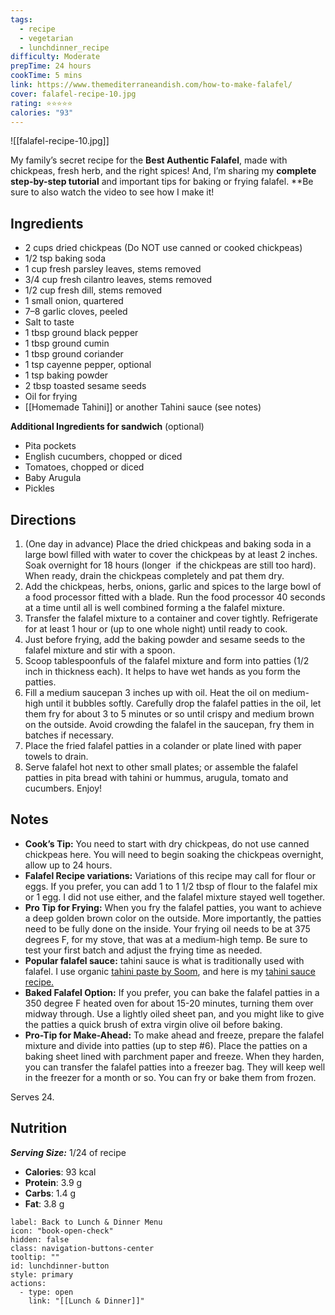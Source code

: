 ```yaml
---
tags:
  - recipe
  - vegetarian
  - lunchdinner_recipe
difficulty: Moderate
prepTime: 24 hours
cookTime: 5 mins
link: https://www.themediterraneandish.com/how-to-make-falafel/
cover: falafel-recipe-10.jpg
rating: ⭐️⭐️⭐️⭐️⭐️
calories: "93"
---
```


![[falafel-recipe-10.jpg]]

My family’s secret recipe for the **Best Authentic Falafel**, made with chickpeas, fresh herb, and the right spices! And, I’m sharing my **complete step-by-step tutorial** and important tips for baking or frying falafel. **Be sure to also watch the video to see how I make it!

## Ingredients
- 2 cups dried chickpeas (Do NOT use canned or cooked chickpeas)
- 1/2 tsp baking soda
- 1 cup fresh parsley leaves, stems removed
- 3/4 cup fresh cilantro leaves, stems removed
- 1/2 cup fresh dill, stems removed
- 1 small onion, quartered
- 7–8 garlic cloves, peeled
- Salt to taste
- 1 tbsp ground black pepper
- 1 tbsp ground cumin
- 1 tbsp ground coriander
- 1 tsp cayenne pepper, optional
- 1 tsp baking powder
- 2 tbsp toasted sesame seeds
- Oil for frying
- [[Homemade Tahini]] or another Tahini sauce (see notes)

**Additional Ingredients for sandwich** (optional)
- Pita pockets
- English cucumbers, chopped or diced
- Tomatoes, chopped or diced
- Baby Arugula
- Pickles


## Directions
1. (One day in advance) Place the dried chickpeas and baking soda in a large bowl filled with water to cover the chickpeas by at least 2 inches. Soak overnight for 18 hours (longer  if the chickpeas are still too hard). When ready, drain the chickpeas completely and pat them dry.
2. Add the chickpeas, herbs, onions, garlic and spices to the large bowl of a food processor fitted with a blade. Run the food processor 40 seconds at a time until all is well combined forming a the falafel mixture.
2. Transfer the falafel mixture to a container and cover tightly. Refrigerate for at least 1 hour or (up to one whole night) until ready to cook.
3. Just before frying, add the baking powder and sesame seeds to the falafel mixture and stir with a spoon.
4. Scoop tablespoonfuls of the falafel mixture and form into patties (1/2 inch in thickness each). It helps to have wet hands as you form the patties.
5. Fill a medium saucepan 3 inches up with oil. Heat the oil on medium-high until it bubbles softly. Carefully drop the falafel patties in the oil, let them fry for about 3 to 5 minutes or so until crispy and medium brown on the outside. Avoid crowding the falafel in the saucepan, fry them in batches if necessary.
6. Place the fried falafel patties in a colander or plate lined with paper towels to drain.
7. Serve falafel hot next to other small plates; or assemble the falafel patties in pita bread with tahini or hummus, arugula, tomato and cucumbers. Enjoy!

## Notes
- **Cook’s Tip:** You need to start with dry chickpeas, do not use canned chickpeas here. You will need to begin soaking the chickpeas overnight, allow up to 24 hours.
- **Falafel Recipe variations:** Variations of this recipe may call for flour or eggs. If you prefer, you can add 1 to 1 1/2 tbsp of flour to the falafel mix or 1 egg. I did not use either, and the falafel mixture stayed well together.
- **Pro Tip for Frying:** When you fry the falafel patties, you want to achieve a deep golden brown color on the outside. More importantly, the patties need to be fully done on the inside. Your frying oil needs to be at 375 degrees F, for my stove, that was at a medium-high temp. Be sure to test your first batch and adjust the frying time as needed.
- **Popular falafel sauce:** tahini sauce is what is traditionally used with falafel. I use organic [tahini paste by Soom](https://themeddish.com/40tqvUD), and here is my [tahini sauce recipe.](https://www.themediterraneandish.com/tahini-sauce-recipe-how-to-make-tahini/)
- **Baked Falafel Option:** If you prefer, you can bake the falafel patties in a 350 degree F heated oven for about 15-20 minutes, turning them over midway through. Use a lightly oiled sheet pan, and you might like to give the patties a quick brush of extra virgin olive oil before baking.
- **Pro-Tip for Make-Ahead:** To make ahead and freeze, prepare the falafel mixture and divide into patties (up to step #6). Place the patties on a baking sheet lined with parchment paper and freeze. When they harden, you can transfer the falafel patties into a freezer bag. They will keep well in the freezer for a month or so. You can fry or bake them from frozen.

Serves 24.
## Nutrition
***Serving Size:*** 1/24 of recipe
- **Calories**: 93 kcal
- **Protein**: 3.9 g
- **Carbs**: 1.4 g
- **Fat**: 3.8 g


```meta-bind-button
label: Back to Lunch & Dinner Menu
icon: "book-open-check"
hidden: false
class: navigation-buttons-center
tooltip: ""
id: lunchdinner-button
style: primary
actions:
  - type: open
    link: "[[Lunch & Dinner]]"

```
 
